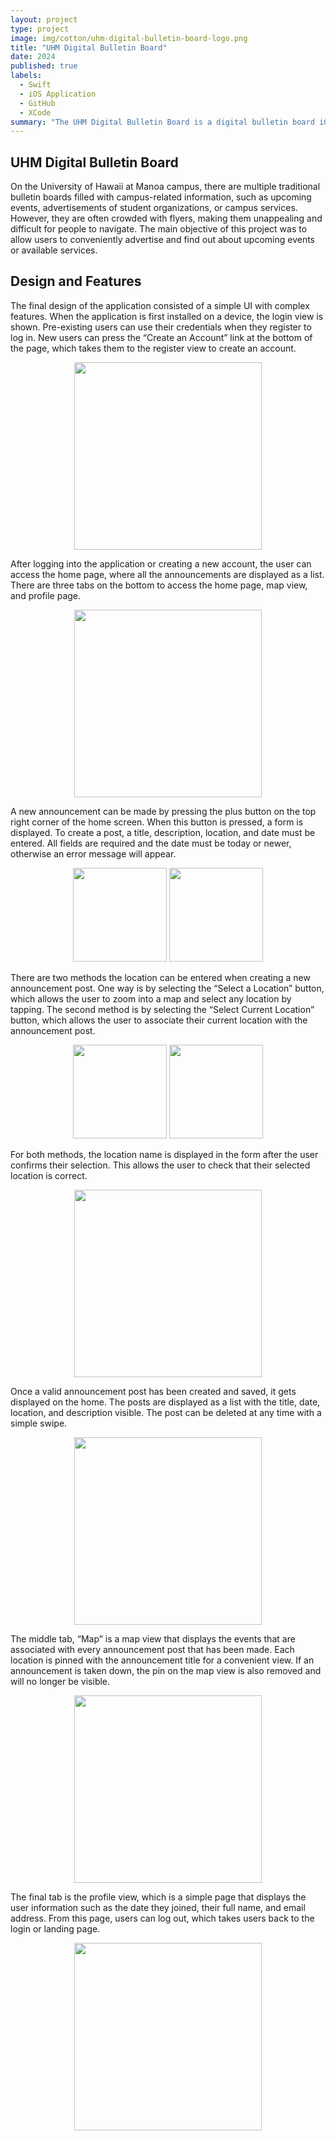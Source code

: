 ```yaml
---
layout: project
type: project
image: img/cotton/uhm-digital-bulletin-board-logo.png
title: "UHM Digital Bulletin Board"
date: 2024
published: true
labels:
  - Swift
  - iOS Application 
  - GitHub
  - XCode
summary: "The UHM Digital Bulletin Board is a digital bulletin board iOS application that allows users to share and view campus-related information. The goal of this project was to improve campus-wide engagement by making information more accessible and reducing the inconvenience of using a physical bulletin board."
---
```

## UHM Digital Bulletin Board
On the University of Hawaii at Manoa campus, there are multiple traditional bulletin boards filled with campus-related information, such as upcoming events, advertisements of student organizations, or campus services. However, they are often crowded with flyers, making them unappealing and difficult for people to navigate. The main objective of this project was to allow users to conveniently advertise and find out about upcoming events or available services. 

## Design and Features
The final design of the application consisted of a simple UI with complex features. When the application is first installed on a device, the login view is shown. Pre-existing users can use their credentials when they register to log in. New users can press the “Create an Account” link at the bottom of the page, which takes them to the register view to create an account.

<p align="center">
  <img width="300px" src="../img/uhm-digital-bulletin-board-login.png">
</p>

After logging into the application or creating a new account, the user can access the home page, where all the announcements are displayed as a list. There are three tabs on the bottom to access the home page, map view, and profile page. 

<p align="center">
  <img width="300px" src="../img/uhm-digital-bulletin-board-home.png">
</p>

A new announcement can be made by pressing the plus button on the top right corner of the home screen. When this button is pressed, a form is displayed. To create a post, a title, description, location, and date must be entered. All fields are required and the date must be today or newer, otherwise an error message will appear. 

<p align="center">
  <img src="../img/uhm-digital-bulletin-board-newpost.png" width="150px" />
  <img src="../img/uhm-digital-bulletin-board-error.png" width="150px" />


There are two methods the location can be entered when creating a new announcement post. One way is by selecting the “Select a Location” button, which allows the user to zoom into a map and select any location by tapping. The second method is by selecting the “Select Current Location” button, which allows the user to associate their current location with the announcement post. 

<p align="center">
  <img src="../img/uhm-digital-bulletin-board-method1.png" width="150px" />
  <img src="../img/uhm-digital-bulletin-board-method2.png" width="150px" />

For both methods, the location name is displayed in the form after the user confirms their selection. This allows the user to check that their selected location is correct.

<p align="center">
  <img width="300px" src="../img/uhm-digital-bulletin-board-confirm.png">
</p>

Once a valid announcement post has been created and saved, it gets displayed on the home. The posts are displayed as a list with the title, date, location, and description visible. The post can be deleted at any time with a simple swipe. 

<p align="center">
  <img width="300px" src="../img/uhm-digital-bulletin-board-list.png">
</p>

The middle tab, “Map” is a map view that displays the events that are associated with every announcement post that has been made. Each location is pinned with the announcement title for a convenient view. If an announcement is taken down, the pin on the map view is also removed and will no longer be visible. 

<p align="center">
  <img width="300px" src="../img/uhm-digital-bulletin-board-map.png">
</p>

The final tab is the profile view, which is a simple page that displays the user information such as the date they joined, their full name, and email address. From this page, users can log out, which takes users back to the login or landing page. 

<p align="center">
  <img width="300px" src="../img/uhm-digital-bulletin-board-profile.png">
</p>